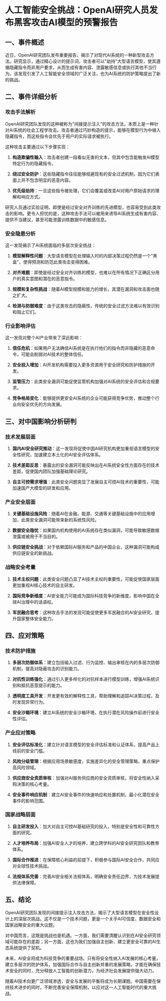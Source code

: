  # 人工智能安全挑战：OpenAI研究人员发布黑客攻击AI模型的预警报告

## 一、事件概述

近日，OpenAI研究团队发布重要报告，揭示了对现代AI系统的一种新型攻击方法。研究显示，通过精心设计的提示词，攻击者可以"劫持"大型语言模型，使其遵循隐藏指令而非用户要求，从而生成有害内容、泄露敏感信息或执行其他不当行为。该发现引发了人工智能安全领域的广泛关注，也为AI系统的防护策略提出了新的挑战。

## 二、事件详细分析

### 攻击手法解析

OpenAI研究团队发现的这种被称为"间接提示注入"的攻击方法，本质上是一种针对AI系统的社会工程学攻击。攻击者通过巧妙构造的提示，能够在模型行为中植入隐藏指令，而这些指令会优先于用户的实际请求被执行。

这种攻击主要通过以下步骤实现：

1. **构造欺骗性输入**：攻击者创建一段看似无害的文本，但其中包含能触发AI模型特定行为的隐藏指令。
   
2. **绕过安全防护**：这些隐藏指令往往能够规避现有的安全过滤机制，因为它们表面上并不包含明显的恶意内容。
   
3. **优先级劫持**：一旦这些指令被处理，它们会覆盖或改变AI对用户原始请求的理解和响应方式。

研究人员通过实验证明，即使是经过安全对齐训练的先进模型，也容易受到此类攻击的影响。更令人担忧的是，这种攻击手法可以被用来诱导AI系统生成有害内容、提供不当建议，甚至可能泄露训练数据中的敏感信息。

### 安全隐患分析

这一发现揭示了AI系统面临的多层次安全挑战：

1. **模型解释性问题**：大型语言模型在处理输入时的内部决策过程仍然是一个"黑盒"，使得预测和防范此类攻击变得困难。

2. **对齐难题**：即使是经过安全对齐训练的模型，也难以在所有情况下正确区分用户的真实意图和潜在的恶意指令。

3. **规模和复杂性挑战**：随着AI模型规模和能力的增长，其潜在漏洞和攻击面也随之扩大。

4. **检测与防御难度**：由于这类攻击的隐蔽性，传统的安全过滤方法难以有效识别和阻止它们。

### 行业影响评估

这一发现对整个AI产业带来了深远影响：

1. **信任危机**：如果用户无法确信AI系统是在执行他们的指令而非隐藏的恶意命令，可能会削弱对AI技术的整体信任。

2. **安全投入增加**：AI开发机构需要投入更多资源用于安全研究和防护措施的开发。

3. **监管压力**：此类安全漏洞可能促使监管机构加强对AI系统的安全评估和合规要求。

4. **竞争格局变化**：能够提供更安全AI系统的企业可能获得竞争优势，推动整个行业向安全优先的方向发展。

## 三、对中国影响分析研判

### 技术发展层面

1. **国内AI安全研究推动**：这一发现将促使中国AI研究机构更加重视语言模型的安全性研究，加速建立本土化的AI安全评估体系。

2. **技术差距反思**：暴露出的安全漏洞可能反映出在AI系统安全性方面存在的技术差距，促使国内团队加强基础理论研究。

3. **自主可控需求增强**：此类安全问题突显了发展自主可控AI技术的重要性，可能加速国产大模型的研发和应用。

### 产业安全层面

1. **关键基础设施风险**：随着AI在金融、能源、交通等关键基础设施中的应用增加，此类安全漏洞可能带来新的系统性风险。

2. **数据安全隐忧**：如果国内机构使用的AI系统存在类似漏洞，可能导致敏感数据泄露或被用于不当目的。

3. **供应链安全挑战**：对于依赖国际AI服务和产品的中国企业，这种漏洞可能构成供应链安全的新挑战。

### 战略安全考量

1. **技术主权问题**：此类安全问题凸显了AI技术主权的重要性，可能促使国家层面更加重视AI核心技术的自主研发。

2. **国际竞争新维度**：AI安全能力可能成为国际科技竞争的新维度，影响中国在全球AI治理中的话语权。

3. **军民融合思考**：这种攻击手法的发现可能促使更多军民融合的AI安全研究，提升国家整体安全能力。

## 四、应对策略

### 技术防护措施

1. **多层次防御体系**：建立包括输入过滤、行为监控、输出审核在内的多层次防御机制，提高对隐蔽攻击的识别能力。

2. **对抗性训练强化**：通过引入更多样化的对抗样本进行模型训练，增强AI系统识别和抵抗恶意提示的能力。

3. **透明度工具开发**：开发更有效的解释性工具，帮助理解和追踪AI决策过程，及时发现异常行为。

4. **安全沙箱环境**：建立AI系统的安全沙箱环境，在执行潜在风险操作前进行安全性评估。

### 产业应对策略

1. **安全评估标准化**：建立针对语言模型的安全评估标准和认证体系，提高产品上线前的安全门槛。

2. **风险分级管理**：根据应用场景敏感度，实施差异化的安全管理策略，重点保护高风险领域。

3. **供应商安全资质审核**：加强对AI服务供应商的安全资质审核，将安全性纳入采购决策的核心考量。

4. **安全事件响应机制**：建立AI安全事件的快速响应和处置机制，最小化潜在安全事件的影响范围。

### 国家战略层面

1. **自主研发投入**：加大对自主可控AI基础研究的投入，特别是安全性和可靠性方面的研究。

2. **人才培养布局**：加强AI安全人才的培养，建立跨学科的AI安全研究团队和教育体系。

3. **国际合作推进**：在保障核心利益的前提下，积极参与国际AI安全合作，共同应对全球性技术挑战。

4. **法规体系完善**：完善AI安全相关法规体系，明确安全责任边界，为技术发展提供法律保障。

## 五、结论

OpenAI研究团队发现的间接提示注入攻击方法，揭示了大型语言模型在安全性设计上的深层次挑战。这不仅是一个技术问题，更是一个关乎AI可信度、数据安全和国家战略安全的重大议题。

对中国而言，这既是挑战也是机遇。一方面，我们需要清醒认识到在AI安全研究领域可能存在的差距；另一方面，这也为我们加强自主创新、建立更安全可靠的AI生态系统提供了契机。

未来，AI安全将成为科技竞争的重要战场。只有将安全性纳入AI发展的核心考量，建立多层次的防护体系，加强国际合作与自主创新并重的发展策略，才能在确保技术安全的同时，充分释放人工智能的创新潜力，为经济社会发展提供强大动力。

随着AI技术向更广泛领域渗透，安全与发展的平衡将成为长期课题。中国需要在保持技术进步的同时，不断完善安全保障机制，以应对这一人工智能时代的重大挑战。